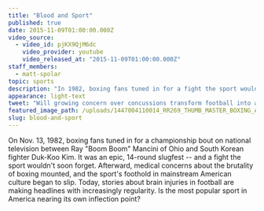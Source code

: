 ```yaml
---
title: "Blood and Sport"
published: true
date: 2015-11-09T01:00:00.000Z
video_source:
  - video_id: pjKX9QjM6dc
    video_provider: youtube
    video_released_at: "2015-11-09T01:00:00.000Z"
staff_members:
  - matt-spolar
topic: sports
description: "In 1982, boxing fans tuned in for a fight the sport wouldn't soon forget. Today, with concerns about the toll of football on the rise, is America’s favorite game nearing its own inflection point?"
appearance: light-text
tweet: "Will growing concern over concussions transform football into a niche sport like boxing?"
featured_image_path: /uploads/1447004110014_RR269_THUMB_MASTER_BOXING_AP_8211130177_EDITED_16x9.jpg
slug: blood-and-sport
---
```


On Nov. 13, 1982, boxing fans tuned in for a championship bout on national television between Ray "Boom Boom" Mancini of Ohio and South Korean fighter Duk-Koo Kim. It was an epic, 14-round slugfest -- and a fight the sport wouldn't soon forget. Afterward, medical concerns about the brutality of boxing mounted, and the sport's foothold in mainstream American culture began to slip. Today, stories about brain injuries in football are making headlines with increasingly regularity. Is the most popular sport in America nearing its own inflection point?


